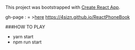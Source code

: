 This project was bootstrapped with [Create React App](https://github.com/facebookincubator/create-react-app).


gh-page : = >[here](https://4sizn.github.io/ReactPhoneBook)
https://4sizn.github.io/ReactPhoneBook


###HOW TO PLAY
- yarn start
- npm run start